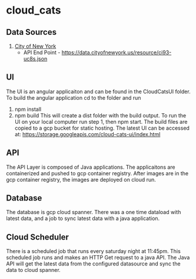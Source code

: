 # cloud_cats
## Data Sources
1. [City of New York](https://data.cityofnewyork.us/Business/M-WBE-LBE-and-EBE-Certified-Business-List/ci93-uc8s)
   - API End Point - https://data.cityofnewyork.us/resource/ci93-uc8s.json


## UI
The UI is an angular applicaiton and can be found in the CloudCatsUI folder.
To build the angular application cd to the folder and run
1. npm install
2. npm build
This will create a dist folder with the build output.
To run the UI on your local computer run step 1, then npm start.
The build files are copied to a gcp bucket for static hosting.
The latest UI can be accessed at: https://storage.googleapis.com/cloud-cats-ui/index.html

## API
The API Layer is composed of Java applications. The applicaitons are containerized and pushed to gcp container registry.
After images are in the gcp container registry, the images are deployed on cloud run.

## Database
The database is gcp cloud spanner. There was a one time dataload with latest data, and a job to sync latest data with a java application.

## Cloud Scheduler
There is a scheduled job that runs every saturday night at 11:45pm. This scheduled job runs and makes an HTTP Get request to a java API.
The Java API will get the latest data from the configured datasource and sync the data to cloud spanner.
